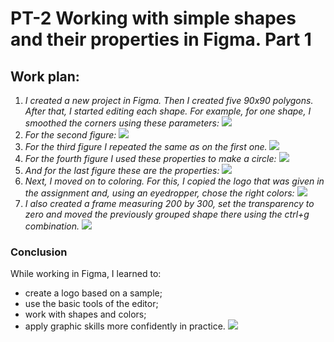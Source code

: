# PT-2 Working with simple shapes and their properties in Figma. Part 1 
## Work plan:
1) *I created a new project in Figma.
 Then I created five 90x90 polygons.
 After that, I started editing each shape. For example, for one shape, I smoothed the corners using these parameters:* 
 ![](./imgs/1.jpg)
 2) *For the second figure:*
 ![](./imgs/2.jpg)
3) *For the third figure I repeated the same as on the first one.*
![](./imgs/3.jpg)
 4) *For the fourth figure I used these properties to make a circle:*
 ![](./imgs/4.jpg)
5)  *And for the last figure these are the properties:*
![](./imgs/5.jpg)
6)  *Next, I moved on to coloring. For this, I copied the logo that was given in the assignment and, using an eyedropper, chose the right colors:*
![](./imgs/6.jpg)
7)  *I also created a frame measuring 200 by 300, set the transparency to zero and moved the previously grouped shape there using the ctrl+g combination.*
![](./imgs/7.jpg)
 ### Conclusion
While working in Figma, I learned to:
-   create a logo based on a sample;
-   use the basic tools of the editor;
-   work with shapes and colors;
-   apply graphic skills more confidently in practice.
![](./imgs/dz2.png)